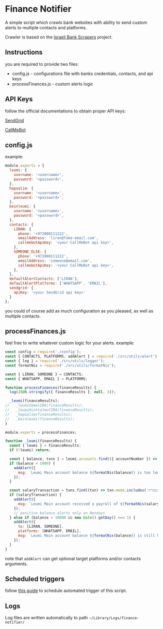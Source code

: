 # Finance Notifier
A simple script which crawls bank websites with ability to send custom alerts to multiple contacts and platforms.

Crawler is based on the [Israeli Bank Scrapers](https://github.com/eshaham/israeli-bank-scrapers/) project.

## Instructions
you are required to provide two files:
* config.js - configurations file with banks credentials, contacts, and api keys
* processFinances.js - custom alerts logic

## API Keys
follow the official documentations to obtain proper API keys:

[SendGrid](https://www.sendgrid.com)

[CallMeBot](https://www.callmebot.com/blog/free-api-whatsapp-messages/)
## config.js
example:
```js
module.exports = {
  leumi: {
    username: '<username>',
    password: '<password>',
  },
  hapoalim: {
    username: '<username>',
    password: '<password>',
  },
  beinleumi: {
    username: '<username>',
    password: '<password>',
  },
  contacts: {
    LIRAN: {
      phone: '+972000111222',
      emailAddress: 'liran@fake-email.com',
      callmebotApiKey: '<your CallMeBot api key>',
    },
    SOMEONE_ELSE: {
      phone: '+972000111222',
      emailAddress: 'someone@email.com',
      callmebotApiKey: '<your CallMeBot api key>',
    },
  },
  defaultAlertContacts: ['LIRAN'],
  defaultAlertPlatforms: ['WHATSAPP', 'EMAIL'],
  sendgrid: {
    apiKey: '<your SendGrid api key>'
  }
};
```

you could of course add as much configuration as you pleased, as well as multiple contacts.

## processFinances.js
feel free to write whatever custom logic for your alerts. example:
```js
const config = require('./config');
const { CONTACTS, PLATFORMS, addAlert } = require('./src/utils/alert');
const { log } = require('./src/utils/logger');
const formatNis = require('./src/utils/formatNis');

const { LIRAN, SOMEONE } = CONTACTS;
const { WHATSAPP, EMAIL } = PLATFORMS;

function processFinances(financeResults) {
  log(JSON.stringify({ financeResults }, null, 3));

  _leumi(financeResults);
//   _leumiGemelIRA(financeResults);
//   _leumiHishtalmutIRA(financeResults);
//   _hapoalim(financeResults);
//   _beinleumi(financeResults);
}

module.exports = processFinances;

function _leumi(financeResults) {
  const { leumi } = financeResults;
  if (!leumi) return;

  const { balance, txns } = leumi.accounts.find(({ accountNumber }) => accountNumber === config.leumi.accountMain);
  if (balance < 5000) {
    addAlert({
      msg: `Leumi Main account balance ${formatNis(balance)} is too low and at risk to turn negative.`,
    });
  }

  const salaryTransaction = txns.find((txn) => txn.memo.includes('משכורת'));
  if (salaryTransaction) {
    addAlert({
      msg: `Leumi Main account received a payroll of ${formatNis(salaryTransaction.chargedAmount)} with total balance of ${formatNis(balance)}.`,
    });
    // positive balance alerts only on Mondays
  } else if (balance > 10000 && new Date().getDay() === 1) {
    addAlert({
      to: [LIRAN, SOMEONE],
      platforms: [WHATSAPP, EMAIL],
      msg: `Leumi Main account balance ${formatNis(balance)} is still high.`,
    });
  }
}
```

note that `addAlert` can get optional target platforms and/or contacts arguments.

## Scheduled triggers
follow [this guide](https://smallbusiness.chron.com/schedule-automator-tasks-mac-os-x-39132.html) to schedule automated trigger of this script.

## Logs
Log files are written automatically to path `~/Library/Logs/finance-notifier/`